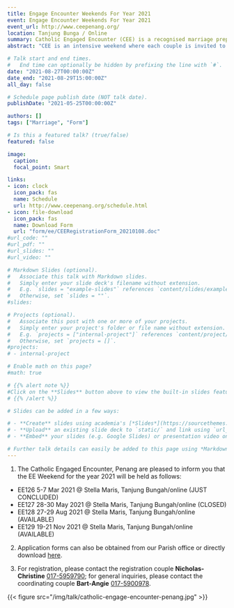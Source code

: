 ```yaml
---
title: Engage Encounter Weekends For Year 2021
event: Engage Encounter Weekends For Year 2021
event_url: http://www.ceepenang.org/
location: Tanjung Bunga / Online
summary: Catholic Engaged Encounter (CEE) is a recognised marriage preparation program designed to meet the communication, spiritual and personal needs of today's engaged couples.
abstract: "CEE is an intensive weekend where each couple is invited to question, examine, and deepen their relationship with each other and with God. Couples are challenged to explore their relationship in a much deeper, more honest way than they have been before."

# Talk start and end times.
#   End time can optionally be hidden by prefixing the line with `#`.
date: "2021-08-27T00:00:00Z"
date_end: "2021-08-29T15:00:00Z"
all_day: false

# Schedule page publish date (NOT talk date).
publishDate: "2021-05-25T00:00:00Z"

authors: []
tags: ["Marriage", "Form"]

# Is this a featured talk? (true/false)
featured: false

image:
  caption:
  focal_point: Smart

links:
- icon: clock
  icon_pack: fas
  name: Schedule
  url: http://www.ceepenang.org/schedule.html
- icon: file-download
  icon_pack: fas
  name: Download Form
  url: "form/ee/CEERegistrationForm_20210108.doc"
#url_code: ""
#url_pdf: ""
#url_slides: ""
#url_video: ""

# Markdown Slides (optional).
#   Associate this talk with Markdown slides.
#   Simply enter your slide deck's filename without extension.
#   E.g. `slides = "example-slides"` references `content/slides/example-slides.md`.
#   Otherwise, set `slides = ""`.
#slides:

# Projects (optional).
#   Associate this post with one or more of your projects.
#   Simply enter your project's folder or file name without extension.
#   E.g. `projects = ["internal-project"]` references `content/project/deep-learning/index.md`.
#   Otherwise, set `projects = []`.
#projects:
# - internal-project

# Enable math on this page?
#math: true

# {{% alert note %}}
#Click on the **Slides** button above to view the built-in slides feature.
# {{% /alert %}}

# Slides can be added in a few ways:

# - **Create** slides using academia's [*Slides*](https://sourcethemes.com/academic/docs/managing-content/#create-slides) feature and link using `slides` parameter in the front matter of the talk file
# - **Upload** an existing slide deck to `static/` and link using `url_slides` parameter in the front matter of the talk file
# - **Embed** your slides (e.g. Google Slides) or presentation video on this page using [shortcodes](https://sourcethemes.com/academic/docs/writing-markdown-latex/).

# Further talk details can easily be added to this page using *Markdown* and $\rm \LaTeX$ math code.
---
```


1. The Catholic Engaged Encounter, Penang are pleased to inform you that the EE Weekend for the year 2021 will be held as follows:
- EE126 5-7 Mar 2021 @ Stella Maris, Tanjung Bungah/online (JUST CONCLUDED)
- EE127 28-30 May 2021 @ Stella Maris, Tanjung Bungah/online (CLOSED)
- EE128 27-29 Aug 2021 @ Stella Maris, Tanjung Bungah/online (AVAILABLE)
- EE129 19-21 Nov 2021 @ Stella Maris, Tanjung Bungah/online (AVAILABLE)

2. Application forms can also be obtained from our Parish office or directly download [here](form/ee/CEERegistrationForm_20191212.doc).

3. For registration, please contact the registration couple **Nicholas-Christine** [017-5959790](tel:+60175959790); for general inquiries, please contact the coordinating couple **Bart-Angie** [017-5900978](+60175900978).

{{< figure src="/img/talk/catholic-engage-encounter-penang.jpg" >}}
